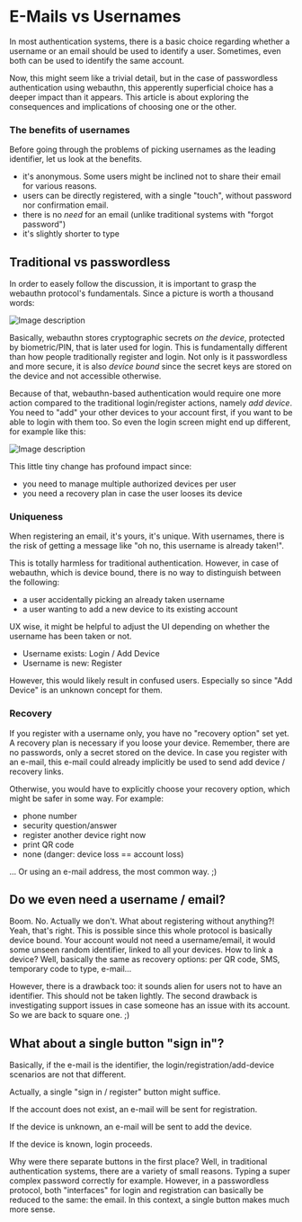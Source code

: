 E-Mails vs Usernames
====================

In most authentication systems, there is a basic choice regarding whether a username or an email should be used to identify a user. Sometimes, even both can be used to identify the same account.

Now, this might seem like a trivial detail, but in the case of passwordless authentication using webauthn, this apperently superficial choice has a deeper impact than it appears. This article is about exploring the consequences and implications of choosing one or the other.

### The benefits of usernames

Before going through the problems of picking usernames as the leading identifier, let us look at the benefits.

- it's anonymous. Some users might be inclined not to share their email for various reasons.
- users can be directly registered, with a single "touch", without  password nor confirmation email.
- there is no *need* for an email (unlike traditional systems with "forgot password")
- it's slightly shorter to type


Traditional vs passwordless
---------------------------

In order to easely follow the discussion, it is important to grasp the webauthn protocol's fundamentals. Since a picture is worth a thousand words:

![Image description](https://dev-to-uploads.s3.amazonaws.com/uploads/articles/1kfw9qhwz3vb0b1gimbu.png)

Basically, webauthn stores cryptographic secrets *on the device*, protected by biometric/PIN, that is later used for login. This is fundamentally different than how people traditionally register and login. Not only is it passwordless and more secure, it is also *device bound* since the secret keys are stored on the device and not accessible otherwise.

Because of that, webauthn-based authentication would require one more action compared to the traditional login/register actions, namely *add device*. You need to "add" your other devices to your account first, if you want to be able to login with them too. So even the login screen might end up different, for example like this:

![Image description](https://dev-to-uploads.s3.amazonaws.com/uploads/articles/93tnf9pxeesjy7tjqcym.png)

This little tiny change has profound impact since:

- you need to manage multiple authorized devices per user
- you need a recovery plan in case the user looses its device




### Uniqueness

When registering an email, it's yours, it's unique. With usernames, there is the risk of getting a message like "oh no, this username is already taken!".

This is totally harmless for traditional authentication. However, in case of webauthn, which is device bound, there is no way to distinguish between the following:

- a user accidentally picking an already taken username
- a user wanting to add a new device to its existing account

UX wise, it might be helpful to adjust the UI depending on whether the username has been taken or not.

- Username exists: Login / Add Device
- Username is new: Register

However, this would likely result in confused users. Especially so since "Add Device" is an unknown concept for them.


### Recovery

If you register with a username only, you have no "recovery option" set yet. A recovery plan is necessary if you loose your device. Remember, there are no passwords, only a secret stored on the device. In case you register with an e-mail, this e-mail could already implicitly be used to send add device / recovery links.

Otherwise, you would have to explicitly choose your recovery option, which might be safer in some way. For example:

- phone number
- security question/answer
- register another device right now
- print QR code
- none (danger: device loss == account loss)

... Or using an e-mail address, the most common way. ;)


Do we even need a username / email?
-----------------------------------

Boom. No. Actually we don't. What about registering without anything?! Yeah, that's right. This is possible since this whole protocol is basically device bound. Your account would not need a username/email, it would some unseen random identifier, linked to all your devices. How to link a device? Well, basically the same as recovery options: per QR code, SMS, temporary code to type, e-mail...

However, there is a drawback too: it sounds alien for users not to have an identifier. This should not be taken lightly. The second drawback is investigating support issues in case someone has an issue with its account. So we are back to square one. ;)


What about a single button "sign in"?
-------------------------------------

Basically, if the e-mail is the identifier, the login/registration/add-device scenarios are not that different.

Actually, a single "sign in / register" button might suffice.

If the account does not exist, an e-mail will be sent for registration.

If the device is unknown, an e-mail will be sent to add the device.

If the device is known, login proceeds.

Why were there separate buttons in the first place? Well, in traditional authentication systems, there are a variety of small reasons. Typing a super complex password correctly for example. However, in a passwordless protocol, both "interfaces" for login and registration can basically be reduced to the same: the email. In this context, a single button makes much more sense. 